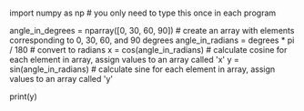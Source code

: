 ```
```
import numpy as np                        # you only need to type this once in each program

angle_in_degrees = nparray([0, 30, 60, 90]) # create an array with elements corresponding to 0, 30, 60, and 90 degrees 
angle_in_radians = degrees * pi / 180     # convert to radians
x = cos(angle_in_radians)                 # calculate cosine for each element in array, assign values to an array called 'x'
y = sin(angle_in_radians)                 # calculate sine for each element in array, assign values to an array called 'y'

print(y)
```
```